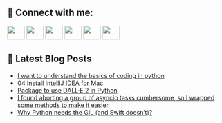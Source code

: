 ## 🔎 Connect with me:
[<img height="32" width="40" src="https://cdn.jsdelivr.net/npm/simple-icons@v5/icons/telegram.svg" />](https://t.me/bullbesh)
[<img height="32" width="40" src="https://cdn.jsdelivr.net/npm/simple-icons@v5/icons/vk.svg" />](https://vk.com/bullbesh)
[<img height="32" width="40" src="https://cdn.jsdelivr.net/npm/simple-icons@v5/icons/twitter.svg" />](https://twitter.com/bullbesh1)
[<img height="32" width="40" src="https://cdn.jsdelivr.net/npm/simple-icons@v5/icons/instagram.svg" />](https://www.instagram.com/bullbesh)
[<img height="32" width="40" src="https://cdn.jsdelivr.net/npm/simple-icons@v5/icons/reddit.svg" />](https://www.reddit.com/user/bullbesh)
[<img height="32" width="40" src="https://cdn.jsdelivr.net/npm/simple-icons@v5/icons/youtube.svg" />](https://www.youtube.com/channel/UCtfjRs6uzgq5mfm8S06WTcg)

## 📕 Latest Blog Posts
<!-- BLOG-POST-LIST:START -->
- [I want to understand the basics of coding in python](https://www.reddit.com/r/Python/comments/vgy6t3/i_want_to_understand_the_basics_of_coding_in/)
- [04 Install IntelliJ IDEA for Mac](https://www.reddit.com/r/Python/comments/vgy170/04_install_intellij_idea_for_mac/)
- [Package to use DALL·E 2 in Python](https://www.reddit.com/r/Python/comments/vgxun9/package_to_use_dalle_2_in_python/)
- [I found aborting a group of asyncio tasks cumbersome, so I wrapped some methods to make it easier](https://www.reddit.com/r/Python/comments/vgwu0b/i_found_aborting_a_group_of_asyncio_tasks/)
- [Why Python needs the GIL &lpar;and Swift doesn’t&rpar;?](https://www.reddit.com/r/Python/comments/vgw40n/why_python_needs_the_gil_and_swift_doesnt/)
<!-- BLOG-POST-LIST:END -->
